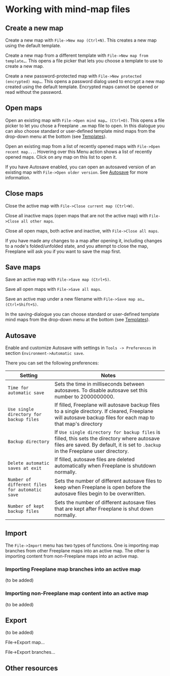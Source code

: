 <!-- toc -->

# Working with mind-map files

## Create a new map

Create a new map with `File->New map (Ctrl+N)`.
This creates a new map using the default template.

Create a new map from a different template with `File->New map from template…`.
This opens a file picker that lets you choose a template to use to create a new map.

Create a new password-protected map with `File->New protected (encrypted) map…`.
This opens a password dialog used to encrypt a new map created using the default template.
Encrypted maps cannot be opened or read without the password.

## Open maps

Open an existing map with `File->Open mind map… (Ctrl+O)`.
This opens a file picker to let you chose a Freeplane  `.mm` map file to open.
In this dialogue you can also choose standard or user-defined template mind maps from the drop-down menu at the bottom (see [Templates](templates.md)).

Open an existing map from a list of recently opened maps with `File->Open recent map...`.
Hovering over this Menu action shows a list of recently opened maps.
Click on any map on this list to open it.

If you have Autosave enabled, you can open an autosaved version of an existing map with `File->Open older version`.
See [Autosave](#Autosave) for more information.

## Close maps

Close the active map with `File->Close current map (Ctrl+W)`.

Close all inactive maps (open maps that are not the active map) with `File->Close all other maps`.

Close all open maps, both active and inactive, with `File->Close all maps`.

If you have made any changes to a map after opening it, including changes to a node's folded/unfolded state, and you attempt to close the map, Freeplane will ask you if you want to save the map first.

## Save maps

Save an active map with `File->Save map (Ctrl+S)`.

Save all open maps with `File->Save all maps`.

Save an active map under a new filename with `File->Save map as… (Ctrl+Shift+S)`.

In the saving-dialogue you can choose standard or user-defined template mind maps from the drop-down menu at the bottom (see [Templates](templates.md)).

## Autosave

Enable and customize Autosave with settings in `Tools -> Preferences` in section `Environment->Automatic save`.

There you can set the following preferences:

| Setting | Notes |
| ----- | ----- | 
| `Time for automatic save` | Sets the time in milliseconds between autosaves. To disable autosave set this number to 2000000000.|
| `Use single directory for backup files` | If filled, Freeplane will autosave backup files to a single directory. If cleared, Freeplane will autosave backup files for each map to that map's directory |
| `Backup directory` | If  `Use single directory for backup files`  is filled, this sets the directory where autosave files are saved. By default, it is set to `.backup` in the Freeplane user directory.|
| `Delete automatic saves at exit` | If filled, autosave files are deleted automatically when Freeplane is shutdown normally.|
| `Number of different files for automatic save` | Sets the number of different autosave files to keep when Freeplane is open before the autosave files begin to be overwritten.|
| `Number of kept backup files`| Sets the number of different autosave files that are kept after Freeplane is shut down normally.|

## Import

The `File->Import` menu has two types of functions.
One is importing map branches from other Freeplane maps into an active map.
The other is importing content from non-Freeplane maps into an active map.

### Importing Freeplane map branches into an active map

(to be added)

### Importing non-Freeplane map content into an active map

(to be added)

## Export

(to be added)

File->Export map…

File->Export branches…

## Other resources
